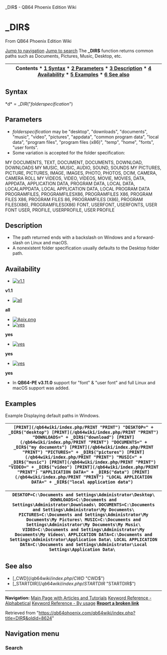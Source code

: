 


\_DIR$ - QB64 Phoenix Edition Wiki








# \_DIR$



From QB64 Phoenix Edition Wiki



[Jump to navigation](#mw-head)
[Jump to search](#searchInput)
The **\_DIR$** function returns common paths such as Documents, Pictures, Music, Desktop, etc.


  






| Contents * [1 Syntax](#Syntax) * [2 Parameters](#Parameters) * [3 Description](#Description) * [4 Availability](#Availability) * [5 Examples](#Examples) * [6 See also](#See_also) |
| --- |


## Syntax


*d$* = \_DIR$("*folderspecification*")
  




## Parameters


* *folderspecification* may be "desktop", "downloads", "documents", "music", "video", "pictures", "appdata", "common program data", "local data", "program files", "program files (x86)", "temp", "home", "fonts", "user fonts".
* Some variation is accepted for the folder specification:


MY DOCUMENTS, TEXT, DOCUMENT, DOCUMENTS, DOWNLOAD, DOWNLOADS
MY MUSIC, MUSIC, AUDIO, SOUND, SOUNDS
MY PICTURES, PICTURE, PICTURES, IMAGE, IMAGES, PHOTO, PHOTOS, DCIM, CAMERA, CAMERA ROLL
MY VIDEOS, VIDEO, VIDEOS, MOVIE, MOVIES,
DATA, APPDATA, APPLICATION DATA, PROGRAM DATA, LOCAL DATA, LOCALAPPDATA, LOCAL APPLICATION DATA, LOCAL PROGRAM DATA
PROGRAMFILES, PROGRAMFILESX86, PROGRAMFILES X86, PROGRAM FILES X86, PROGRAM FILES 86, PROGRAMFILES (X86), PROGRAM FILES(X86), PROGRAMFILES(X86)
FONT, USERFONT, USERFONTS, USER FONT
USER, PROFILE, USERPROFILE, USER PROFILE
  




## Description


* The path returned ends with a backslash on Windows and a forward-slash on Linux and macOS.
* A nonexistent folder specification usually defaults to the Desktop folder path.


  




## Availability


* [![v1.1](/qb64wiki/images/9/91/Qb64.png)](/qb64wiki/index.php/File:Qb64.png "v1.1")

**v1.1**
* [![all](/qb64wiki/images/0/07/Qbpe.png)](/qb64wiki/index.php/File:Qbpe.png "all")

**all**
* [![Apix.png](/qb64wiki/images/5/5f/Apix.png)](/qb64wiki/index.php/File:Apix.png)
* [![yes](/qb64wiki/images/2/29/Win.png)](/qb64wiki/index.php/File:Win.png "yes")

**yes**
* [![yes](/qb64wiki/images/7/7a/Lnx.png)](/qb64wiki/index.php/File:Lnx.png "yes")

**yes**
* [![yes](/qb64wiki/images/2/22/Osx.png)](/qb64wiki/index.php/File:Osx.png "yes")

**yes**


* In **QB64-PE v3.11.0** support for "font" & "user font" and full Linux and macOS support was added.


  




## Examples


Example
Displaying default paths in Windows.


| ``` [PRINT](/qb64wiki/index.php/PRINT "PRINT") "DESKTOP=" + _DIR$("desktop") [PRINT](/qb64wiki/index.php/PRINT "PRINT") "DOWNLOADS=" + _DIR$("download") [PRINT](/qb64wiki/index.php/PRINT "PRINT") "DOCUMENTS=" + _DIR$("my documents") [PRINT](/qb64wiki/index.php/PRINT "PRINT") "PICTURES=" + _DIR$("pictures") [PRINT](/qb64wiki/index.php/PRINT "PRINT") "MUSIC=" + _DIR$("music") [PRINT](/qb64wiki/index.php/PRINT "PRINT") "VIDEO=" + _DIR$("video") [PRINT](/qb64wiki/index.php/PRINT "PRINT") "APPLICATION DATA=" + _DIR$("data") [PRINT](/qb64wiki/index.php/PRINT "PRINT") "LOCAL APPLICATION DATA=" + _DIR$("local application data")  ``` |
| --- |




| ``` DESKTOP=C:\Documents and Settings\Administrator\Desktop\ DOWNLOADS=C:\Documents and Settings\Administrator\Downloads\ DOCUMENTS=C:\Documents and Settings\Administrator\My Documents\ PICTURES=C:\Documents and Settings\Administrator\My Documents\My Pictures\ MUSIC=C:\Documents and Settings\Administrator\My Documents\My Music\ VIDEO=C:\Documents and Settings\Administrator\My Documents\My Videos\ APPLICATION DATA=C:\Documents and Settings\Administrator\Application Data\ LOCAL APPLICATION DATA=C:\Documents and Settings\Administrator\Local Settings\Application Data\  ``` |
| --- |


  




## See also


* [\_CWD$](/qb64wiki/index.php/CWD$ "CWD$")
* [\_STARTDIR$](/qb64wiki/index.php/STARTDIR$ "STARTDIR$")


  






---


**Navigation:**
[Main Page with Articles and Tutorials](/qb64wiki/index.php/Main_Page "Main Page")
[Keyword Reference - Alphabetical](/qb64wiki/index.php/Keyword_Reference_-_Alphabetical "Keyword Reference - Alphabetical")
[Keyword Reference - By usage](/qb64wiki/index.php/Keyword_Reference_-_By_usage "Keyword Reference - By usage")
**[Report a broken link](https://qb64phoenix.com/forum/showthread.php?tid=2800)**  





Retrieved from "<https://qb64phoenix.com/qb64wiki/index.php?title=DIR$&oldid=8624>"




## Navigation menu








### Search





















